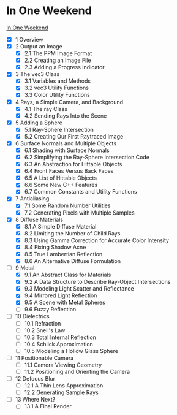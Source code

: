 # In One Weekend

[In One Weekend](https://raytracing.github.io/books/RayTracingInOneWeekend.html)

- [x] 1  Overview
- [x] 2  Output an Image
  - [x] 2.1  The PPM Image Format
  - [x] 2.2  Creating an Image File
  - [x] 2.3  Adding a Progress Indicator
- [x] 3  The vec3 Class
  - [x] 3.1  Variables and Methods
  - [x] 3.2  vec3 Utility Functions
  - [x] 3.3  Color Utility Functions
- [x] 4  Rays, a Simple Camera, and Background
  - [x] 4.1  The ray Class
  - [x] 4.2  Sending Rays Into the Scene
- [x] 5  Adding a Sphere
  - [x] 5.1  Ray-Sphere Intersection
  - [x] 5.2  Creating Our First Raytraced Image
- [x] 6  Surface Normals and Multiple Objects
  - [x] 6.1  Shading with Surface Normals
  - [x] 6.2  Simplifying the Ray-Sphere Intersection Code
  - [x] 6.3  An Abstraction for Hittable Objects
  - [x] 6.4  Front Faces Versus Back Faces
  - [x] 6.5  A List of Hittable Objects
  - [x] 6.6  Some New C++ Features
  - [x] 6.7  Common Constants and Utility Functions
- [x] 7  Antialiasing
  - [x] 7.1  Some Random Number Utilities
  - [x] 7.2  Generating Pixels with Multiple Samples
- [x] 8  Diffuse Materials
  - [x] 8.1  A Simple Diffuse Material
  - [x] 8.2  Limiting the Number of Child Rays
  - [x] 8.3  Using Gamma Correction for Accurate Color Intensity
  - [x] 8.4  Fixing Shadow Acne
  - [x] 8.5  True Lambertian Reflection
  - [x] 8.6  An Alternative Diffuse Formulation
- [ ] 9  Metal
  - [x] 9.1  An Abstract Class for Materials
  - [x] 9.2  A Data Structure to Describe Ray-Object Intersections
  - [x] 9.3  Modeling Light Scatter and Reflectance
  - [x] 9.4  Mirrored Light Reflection
  - [x] 9.5  A Scene with Metal Spheres
  - [ ] 9.6  Fuzzy Reflection
- [ ] 10  Dielectrics
  - [ ] 10.1  Refraction
  - [ ] 10.2  Snell's Law
  - [ ] 10.3  Total Internal Reflection
  - [ ] 10.4  Schlick Approximation
  - [ ] 10.5  Modeling a Hollow Glass Sphere
- [ ] 11  Positionable Camera
  - [ ] 11.1  Camera Viewing Geometry
  - [ ] 11.2  Positioning and Orienting the Camera
- [ ] 12  Defocus Blur
  - [ ] 12.1  A Thin Lens Approximation
  - [ ] 12.2  Generating Sample Rays
- [ ] 13  Where Next?
  - [ ] 13.1  A Final Render
